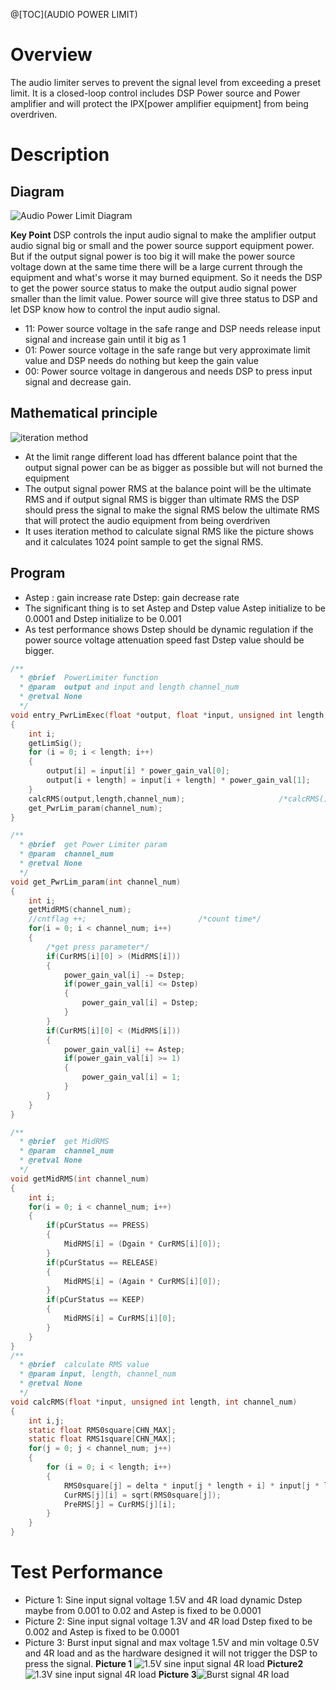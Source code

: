 @[TOC](AUDIO POWER LIMIT)

# Overview

The audio limiter serves to prevent the signal level from exceeding a preset limit. It is a closed-loop control includes DSP Power source and Power amplifier and will protect the IPX[power amplifier equipment] from being overdriven.

# Description
## Diagram
![Audio Power Limit Diagram](/assets/20180922100005528_ums9a55kz.png)

**Key Point** DSP controls the input audio signal to make the amplifier output audio signal big or small and the power source support equipment power. But if the output signal power is too big it will make the power source voltage down at the same time there will be a large current  through the equipment and what's worse it may burned equipment. So it needs the DSP to get the power source status to make the output audio signal power smaller than the limit value. Power source will give three status to DSP and let DSP know how to control the input audio signal.

 - 11: Power source voltage in the safe range and DSP needs release input signal and increase gain until it big as 1
 - 01: Power source voltage in the safe range but very approximate limit value and DSP needs do nothing but keep the gain value
 - 00: Power source voltage in dangerous and needs DSP to press input signal and decrease gain.

## Mathematical principle
![iteration method](/assets/20180922113403719.jpeg)

 - At the limit range different load has dfferent balance point that the output signal power can be as bigger as possible but will not burned the equipment
 - The output signal power RMS at the balance point will be the ultimate RMS and if output signal RMS is bigger than ultimate RMS the DSP should press the signal to make the signal RMS below the ultimate RMS that will protect the audio equipment from being overdriven
 - It uses iteration method to calculate signal RMS like the picture shows and it calculates 1024 point sample to get the signal RMS.

## Program

 - Astep : gain increase rate  Dstep: gain decrease rate
 - The significant thing is to set Astep and Dstep value Astep initialize to be 0.0001 and Dstep initialize to be 0.001
 - As test performance shows Dstep should be dynamic regulation if the power source voltage attenuation speed fast Dstep value should be bigger.

```c
/**
  * @brief  PowerLimiter function
  * @param  output and input and length channel_num
  * @retval None
  */
void entry_PwrLimExec(float *output, float *input, unsigned int length, int channel_num)
{
    int i;
    getLimSig();
    for (i = 0; i < length; i++)
    {
        output[i] = input[i] * power_gain_val[0];
        output[i + length] = input[i + length] * power_gain_val[1];
    }
    calcRMS(output,length,channel_num);                     /*calcRMS() need to run continuously every time*/
    get_PwrLim_param(channel_num);
}

/**
  * @brief  get Power Limiter param
  * @param  channel_num
  * @retval None
  */
void get_PwrLim_param(int channel_num)
{
    int i;
    getMidRMS(channel_num);
    //cntflag ++;                         /*count time*/
    for(i = 0; i < channel_num; i++)
    {
        /*get press parameter*/
        if(CurRMS[i][0] > (MidRMS[i]))
        {
            power_gain_val[i] -= Dstep;
            if(power_gain_val[i] <= Dstep)
            {
                power_gain_val[i] = Dstep;
            }
        }
        if(CurRMS[i][0] < (MidRMS[i]))
        {
            power_gain_val[i] += Astep;
            if(power_gain_val[i] >= 1)
            {
                power_gain_val[i] = 1;
            }
        }
    }
}

/**
  * @brief  get MidRMS
  * @param  channel_num
  * @retval None
  */
void getMidRMS(int channel_num)
{
    int i;
    for(i = 0; i < channel_num; i++)
    {
        if(pCurStatus == PRESS)
        {
            MidRMS[i] = (Dgain * CurRMS[i][0]);
        }
        if(pCurStatus == RELEASE)
        {
            MidRMS[i] = (Again * CurRMS[i][0]);
        }
        if(pCurStatus == KEEP)
        {
            MidRMS[i] = CurRMS[i][0];
        }
    }
}
/**
  * @brief  calculate RMS value
  * @param input, length, channel_num
  * @retval None
  */
void calcRMS(float *input, unsigned int length, int channel_num)
{
    int i,j;
    static float RMS0square[CHN_MAX];
    static float RMS1square[CHN_MAX];
    for(j = 0; j < channel_num; j++)
    {
        for (i = 0; i < length; i++)                                    /*calculate one block(32 point) RMS*/
        {
            RMS0square[j] = delta * input[j * length + i] * input[j * length + i] + mdelta * PreRMS[j] * PreRMS[j];
            CurRMS[j][i] = sqrt(RMS0square[j]);
            PreRMS[j] = CurRMS[j][i];
        }
    }
}
```

# Test Performance

 - Picture 1: Sine input signal voltage 1.5V and 4R load dynamic Dstep maybe from 0.001 to 0.02 and Astep is fixed to be 0.0001
 - Picture 2: Sine input signal voltage 1.3V and 4R load Dstep fixed to be 0.002 and Astep is fixed to be 0.0001
 - Picture 3: Burst input signal and max voltage 1.5V and min voltage 0.5V and 4R load and as the hardware designed it will not trigger the DSP to press the signal.
**Picture 1**
![1.5V sine input signal 4R load](/assets/20180922152657969.jpeg)
**Picture2**
![1.3V sine input signal 4R load](/assets/20180922152758693.jpeg)
 **Picture 3**![Burst signal 4R load](/assets/20180922152816353.jpeg)
